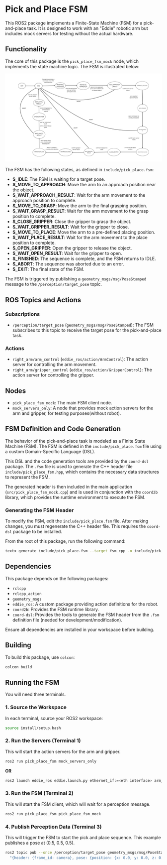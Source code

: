 # Pick and Place FSM

This ROS2 package implements a Finite-State Machine (FSM) for a pick-and-place task. It is designed to work with an "Eddie" robotic arm but includes mock servers for testing without the actual hardware.

## Functionality

The core of this package is the `pick_place_fsm_mock` node, which implements the state machine logic. The FSM is illustrated below:

![Pick and Place FSM](images/FSM_pick_and_place.png)

The FSM has the following states, as defined in `include/pick_place.fsm`:

-   **S_IDLE**: The FSM is waiting for a target pose.
-   **S_MOVE_TO_APPROACH**: Move the arm to an approach position near the object.
-   **S_WAIT_APPROACH_RESULT**: Wait for the arm movement to the approach position to complete.
-   **S_MOVE_TO_GRASP**: Move the arm to the final grasping position.
-   **S_WAIT_GRASP_RESULT**: Wait for the arm movement to the grasp position to complete.
-   **S_CLOSE_GRIPPER**: Close the gripper to grasp the object.
-   **S_WAIT_GRIPPER_RESULT**: Wait for the gripper to close.
-   **S_MOVE_TO_PLACE**: Move the arm to a pre-defined placing position.
-   **S_WAIT_PLACE_RESULT**: Wait for the arm movement to the place position to complete.
-   **S_OPEN_GRIPPER**: Open the gripper to release the object.
-   **S_WAIT_OPEN_RESULT**: Wait for the gripper to open.
-   **S_FINISHED**: The sequence is complete, and the FSM returns to IDLE.
-   **S_ABORT**: The sequence was aborted due to an error.
-   **S_EXIT**: The final state of the FSM.

The FSM is triggered by publishing a `geometry_msgs/msg/PoseStamped` message to the `/perception/target_pose` topic.

## ROS Topics and Actions

### Subscriptions

-   `/perception/target_pose` (`geometry_msgs/msg/PoseStamped`): The FSM subscribes to this topic to receive the target pose for the pick-and-place task.

### Actions

-   `right_arm/arm_control` (`eddie_ros/action/ArmControl`): The action server for controlling the arm movement.
-   `right_arm/gripper_control` (`eddie_ros/action/GripperControl`): The action server for controlling the gripper.


## Nodes

-   `pick_place_fsm_mock`: The main FSM client node.
-   `mock_servers_only`: A node that provides mock action servers for the arm and gripper, for testing purposes(without robot).

## FSM Definition and Code Generation

The behavior of the pick-and-place task is modeled as a Finite State Machine (FSM). The FSM is defined in the `include/pick_place.fsm` file using a custom Domain-Specific Language (DSL).

This DSL and the code generation tools are provided by the `coord-dsl` package. The `.fsm` file is used to generate the C++ header file `include/pick_place_fsm.hpp`, which contains the necessary data structures to represent the FSM.

The generated header is then included in the main application (`src/pick_place_fsm_mock.cpp`) and is used in conjunction with the `coord2b` library, which provides the runtime environment to execute the FSM.

### Generating the FSM Header

To modify the FSM, edit the `include/pick_place.fsm` file. After making changes, you must regenerate the C++ header file. This requires the `coord-dsl` package to be installed.

From the root of this package, run the following command:

```bash
textx generate include/pick_place.fsm --target fsm_cpp -o include/pick_place_fsm.hpp
```

## Dependencies

This package depends on the following packages:

-   `rclcpp`
-   `rclcpp_action`
-   `geometry_msgs`
-   `eddie_ros`: A custom package providing action definitions for the robot.
-   `coord2b`: Provides the FSM runtime library.
-   `coord-dsl`: Provides the tools to generate the FSM header from the `.fsm` definition file (needed for development/modification).

Ensure all dependencies are installed in your workspace before building.

## Building

To build this package, use `colcon`:

```bash
colcon build
```


## Running the FSM

You will need three terminals.

### 1. Source the Workspace

In each terminal, source your ROS2 workspace:

```bash
source install/setup.bash
```

### 2. Run the Servers (Terminal 1)

This will start the action servers for the arm and gripper.

```bash
ros2 run pick_place_fsm mock_servers_only
```
**OR**
```bash
ros2 launch eddie_ros eddie.launch.py ethernet_if:=<eth interface> arm_select:=right
```

### 3. Run the FSM (Terminal 2)

This will start the FSM client, which will wait for a perception message.

```bash
ros2 run pick_place_fsm pick_place_fsm_mock
```

### 4. Publish Perception Data (Terminal 3)

This will trigger the FSM to start the pick and place sequence. This example publishes a pose at (0.5, 0.5, 0.5).

```bash
ros2 topic pub --once /perception/target_pose geometry_msgs/msg/PoseStamped \
  "{header: {frame_id: camera}, pose: {position: {x: 0.0, y: 0.0, z: 0.01}, orientation: {x: 0.0, y: 0.0, z: 0.0, w: 1.0}}}"```
